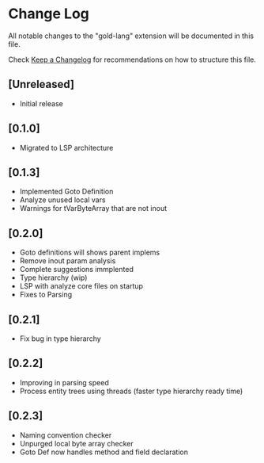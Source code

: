 # Change Log

All notable changes to the "gold-lang" extension will be documented in this file.

Check [Keep a Changelog](http://keepachangelog.com/) for recommendations on how to structure this file.

## [Unreleased]

- Initial release

## [0.1.0]

- Migrated to LSP architecture

## [0.1.3]
- Implemented Goto Definition
- Analyze unused local vars
- Warnings for tVarByteArray that are not inout

## [0.2.0]
- Goto definitions will shows parent implems
- Remove inout param analysis
- Complete suggestions immplented
- Type hierarchy (wip)
- LSP with analyze core files on startup
- Fixes to Parsing

## [0.2.1]
- Fix bug in type hierarchy

## [0.2.2]
- Improving in parsing speed
- Process entity trees using threads (faster type hierarchy ready time)

## [0.2.3]
- Naming convention checker
- Unpurged local byte array checker
- Goto Def now handles method and field declaration